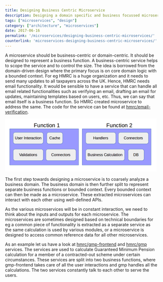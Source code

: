 ```yaml
---
title: Designing Business Centric Microservice
description: Designing a domain specific and business focussed microservice. Designing a domain specific microservices. The article discussed couple of examples of live and well-defined business centric microservices
tags: ["microservices", "design"]
category: ["architecture", "microservices"]
date: 2017-06-16
permalink: '/microservices/designing-business-centric-microservices/'
counterlink: 'microservices-designing-business-centric-microservices/'
---
```



A microservice should be business-centric or domain-centric. It should be designed to represent a business function. A business-centric service helps to scope the service and to control the size. The idea is borrowed from the domain-driven design where the primary focus is on core domain logic with a bounded context. For eg HMRC is a huge organization and it needs to send many updates to all taxpayers across the UK. Hence, HMRC needs email functionality. It would be sensible to have a service that can handle all email related functionalities such as verifying an email, drafting an email for updates, maintaining templates based on users, etc. Thus, we can say that email itself is a business function. So HMRC created microservice to address the same. The code for the service can be found at <a href="https://github.com/hmrc/email-verification" target="_blank">hmrc/email-verification</a>.

![Designing Business Centric Microservice](https://raw.githubusercontent.com/Gaur4vGaur/traveller/master/images/microservices/2017-06-16-designing-business-centric-microservices.png)

The first step towards designing a microservice is to coarsely analyze a  business domain. The business domain is then further split to represent separate business functions or bounded context. Every bounded context can then be made as a microservice. These extracted microservices can interact with each other using well-defined APIs.

As the various microservices will be in constant interaction, we need to think about the inputs and outputs for each microservice. The microservices are sometimes designed based on technical boundaries for eg a common piece of functionality is extracted as a separate service as the same calculation is used by various modules, or a microservice is designed to access common reference data for all other microservices.

As an example let us have a look at <a href="https://github.com/hmrc/gmp-frontend" target="_blank">hmrc/gmp-frontend</a> and <a href="https://github.com/hmrc/gmp" target="_blank">hmrc/gmp</a> services. The services are used to calculate Guaranteed Minimum Pension calculation for a member of a contracted-out scheme under certain circumstances. These services are split into two business functions, where gmp-frontend takes care of all the user interactions and gmp handles all the calculations. The two services constantly talk to each other to serve the users.


